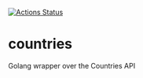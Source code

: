 [![Actions Status](https://github.com/georgesafta/countries/workflows/build/badge.svg)](https://github.com/georgesafta/countries/actions/Go)

# countries
Golang wrapper over the Countries API
